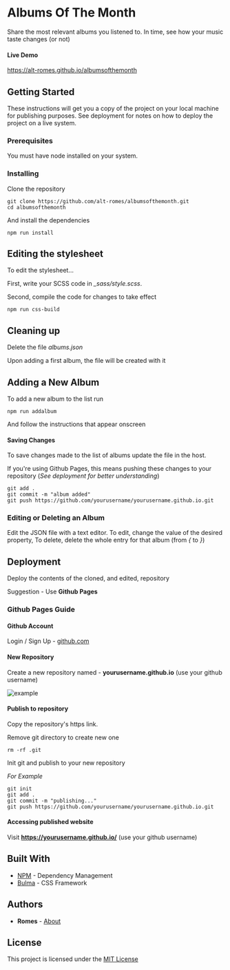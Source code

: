 # Albums Of The Month

Share the most relevant albums you listened to.
In time, see how your music taste changes (or not)

#### Live Demo

https://alt-romes.github.io/albumsofthemonth


## Getting Started

These instructions will get you a copy of the project on your local machine for publishing purposes.
See deployment for notes on how to deploy the project on a live system.

### Prerequisites

You must have node installed on your system.

### Installing

Clone the repository

```
git clone https://github.com/alt-romes/albumsofthemonth.git
cd albumsofthemonth
```

And install the dependencies

```
npm run install
```

## Editing the stylesheet

To edit the stylesheet...

First, write your SCSS code in *_sass/style.scss*.

Second, compile the code for changes to take effect
```
npm run css-build
```

## Cleaning up

Delete the file *albums.json*

Upon adding a first album, the file will be created with it


## Adding a New Album

To add a new album to the list run

```
npm run addalbum
```

And follow the instructions that appear onscreen


#### Saving Changes

To save changes made to the list of albums update the file in the host.

If you're using Github Pages, this means pushing these changes to your repository (*See deployment for better understanding*)

```
git add .
git commit -m "album added"
git push https://github.com/yourusername/yourusername.github.io.git
```

### Editing or Deleting an Album

Edit the JSON file with a text editor.
To edit, change the value of the desired property,
To delete, delete the whole entry for that album (from *{* to *}*)

## Deployment

Deploy the contents of the cloned, and edited, repository

Suggestion - Use **Github Pages**

### Github Pages Guide

#### Github Account

Login / Sign Up - [github.com](https://github.com)

#### New Repository

Create a new repository named - **yourusername.github.io** (use your github username)

![example](https://camo.githubusercontent.com/da5a2102873c2be1d5d94c52984dc90039f38e5e/68747470733a2f2f692e696d6775722e636f6d2f62545958766f752e706e67)

#### Publish to repository

Copy the repository's https link.

Remove git directory to create new one

```
rm -rf .git
```

Init git and publish to your new repository

*For Example*
```
git init
git add .
git commit -m "publishing..."
git push https://github.com/yourusername/yourusername.github.io.git
```

#### Accessing published website

Visit **https://yourusername.github.io/** (use your github username)

## Built With

* [NPM](https://www.npmjs.com/) - Dependency Management
* [Bulma](https://bulma.io/) - CSS Framework

## Authors

* **Romes** - [About](https://alt-romes.github.io/#/about)

## License

This project is licensed under the [MIT License](https://opensource.org/licenses/mit-license.php)
